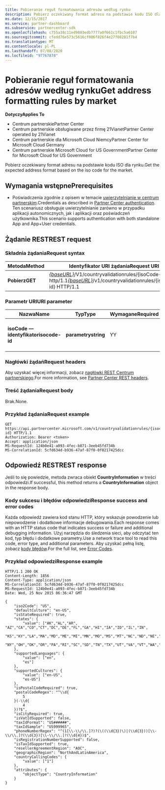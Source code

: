 ```yaml
---
title: Pobieranie reguł formatowania adresów według rynku
description: Pobierz oczekiwany format adresu na podstawie kodu ISO dla rynku.
ms.date: 12/15/2017
ms.service: partner-dashboard
ms.subservice: partnercenter-sdk
ms.openlocfilehash: c755a38c11ed9803edb7777a0f661c1fbc5a6107
ms.sourcegitcommit: cfedd76e573c5616cf006f826f4e27f08281f7b4
ms.translationtype: MT
ms.contentlocale: pl-PL
ms.lasthandoff: 07/08/2020
ms.locfileid: "97767878"
---
```

# <a name="get-address-formatting-rules-by-market"></a><span data-ttu-id="89a24-103">Pobieranie reguł formatowania adresów według rynku</span><span class="sxs-lookup"><span data-stu-id="89a24-103">Get address formatting rules by market</span></span>

<span data-ttu-id="89a24-104">**Dotyczy**</span><span class="sxs-lookup"><span data-stu-id="89a24-104">**Applies To**</span></span>

- <span data-ttu-id="89a24-105">Centrum partnerskie</span><span class="sxs-lookup"><span data-stu-id="89a24-105">Partner Center</span></span>
- <span data-ttu-id="89a24-106">Centrum partnerskie obsługiwane przez firmę 21Vianet</span><span class="sxs-lookup"><span data-stu-id="89a24-106">Partner Center operated by 21Vianet</span></span>
- <span data-ttu-id="89a24-107">Centrum partnerskie dla Microsoft Cloud Niemcy</span><span class="sxs-lookup"><span data-stu-id="89a24-107">Partner Center for Microsoft Cloud Germany</span></span>
- <span data-ttu-id="89a24-108">Centrum partnerskie Microsoft Cloud for US Government</span><span class="sxs-lookup"><span data-stu-id="89a24-108">Partner Center for Microsoft Cloud for US Government</span></span>

<span data-ttu-id="89a24-109">Pobierz oczekiwany format adresu na podstawie kodu ISO dla rynku.</span><span class="sxs-lookup"><span data-stu-id="89a24-109">Get the expected address format based on the iso code for the market.</span></span>

## <a name="prerequisites"></a><span data-ttu-id="89a24-110">Wymagania wstępne</span><span class="sxs-lookup"><span data-stu-id="89a24-110">Prerequisites</span></span>

- <span data-ttu-id="89a24-111">Poświadczenia zgodnie z opisem w temacie [uwierzytelnianie w centrum partnerskim](partner-center-authentication.md).</span><span class="sxs-lookup"><span data-stu-id="89a24-111">Credentials as described in [Partner Center authentication](partner-center-authentication.md).</span></span> <span data-ttu-id="89a24-112">Ten scenariusz obsługuje uwierzytelnianie zarówno w przypadku aplikacji autonomicznych, jak i aplikacji oraz poświadczeń użytkownika.</span><span class="sxs-lookup"><span data-stu-id="89a24-112">This scenario supports authentication with both standalone App and App+User credentials.</span></span>

## <a name="rest-request"></a><span data-ttu-id="89a24-113">Żądanie REST</span><span class="sxs-lookup"><span data-stu-id="89a24-113">REST request</span></span>

### <a name="request-syntax"></a><span data-ttu-id="89a24-114">Składnia żądania</span><span class="sxs-lookup"><span data-stu-id="89a24-114">Request syntax</span></span>

| <span data-ttu-id="89a24-115">Metoda</span><span class="sxs-lookup"><span data-stu-id="89a24-115">Method</span></span>  | <span data-ttu-id="89a24-116">Identyfikator URI żądania</span><span class="sxs-lookup"><span data-stu-id="89a24-116">Request URI</span></span>                                                                                 |
|---------|---------------------------------------------------------------------------------------------|
| <span data-ttu-id="89a24-117">**Pobierz**</span><span class="sxs-lookup"><span data-stu-id="89a24-117">**GET**</span></span> | <span data-ttu-id="89a24-118">[*{baseURL}*](partner-center-rest-urls.md)/V1/countryvalidationrules/{isoCode-ID} http/1.1</span><span class="sxs-lookup"><span data-stu-id="89a24-118">[*{baseURL}*](partner-center-rest-urls.md)/v1/countryvalidationrules/{isocode-id} HTTP/1.1</span></span> |

### <a name="uri-parameter"></a><span data-ttu-id="89a24-119">Parametr URI</span><span class="sxs-lookup"><span data-stu-id="89a24-119">URI parameter</span></span>

| <span data-ttu-id="89a24-120">Nazwa</span><span class="sxs-lookup"><span data-stu-id="89a24-120">Name</span></span>           | <span data-ttu-id="89a24-121">Typ</span><span class="sxs-lookup"><span data-stu-id="89a24-121">Type</span></span>       | <span data-ttu-id="89a24-122">Wymagane</span><span class="sxs-lookup"><span data-stu-id="89a24-122">Required</span></span> | <span data-ttu-id="89a24-123">Opis</span><span class="sxs-lookup"><span data-stu-id="89a24-123">Description</span></span>                         |
|----------------|------------|----------|-------------------------------------|
| <span data-ttu-id="89a24-124">**isoCode — identyfikator**</span><span class="sxs-lookup"><span data-stu-id="89a24-124">**isocode-id**</span></span> | <span data-ttu-id="89a24-125">**parametry**</span><span class="sxs-lookup"><span data-stu-id="89a24-125">**string**</span></span> | <span data-ttu-id="89a24-126">Y</span><span class="sxs-lookup"><span data-stu-id="89a24-126">Y</span></span>        | <span data-ttu-id="89a24-127">Dwuznakowy kod ISO kraju.</span><span class="sxs-lookup"><span data-stu-id="89a24-127">The two-character ISO country code.</span></span> |

### <a name="request-headers"></a><span data-ttu-id="89a24-128">Nagłówki żądań</span><span class="sxs-lookup"><span data-stu-id="89a24-128">Request headers</span></span>

<span data-ttu-id="89a24-129">Aby uzyskać więcej informacji, zobacz [nagłówki REST Centrum partnerskiego](headers.md).</span><span class="sxs-lookup"><span data-stu-id="89a24-129">For more information, see [Partner Center REST headers](headers.md).</span></span>

### <a name="request-body"></a><span data-ttu-id="89a24-130">Treść żądania</span><span class="sxs-lookup"><span data-stu-id="89a24-130">Request body</span></span>

<span data-ttu-id="89a24-131">Brak.</span><span class="sxs-lookup"><span data-stu-id="89a24-131">None.</span></span>

### <a name="request-example"></a><span data-ttu-id="89a24-132">Przykład żądania</span><span class="sxs-lookup"><span data-stu-id="89a24-132">Request example</span></span>

```http
GET https://api.partnercenter.microsoft.com/v1/countryvalidationrules/{isocode-id} HTTP/1.1
Authorization: Bearer <token>
Accept: application/json
MS-RequestId: 124b0e41-a093-4fec-b871-3eeb45fd734b
MS-CorrelationId: 5cfd634d-b936-47af-87f0-0f0217425dcc
```

## <a name="rest-response"></a><span data-ttu-id="89a24-133">Odpowiedź REST</span><span class="sxs-lookup"><span data-stu-id="89a24-133">REST response</span></span>

<span data-ttu-id="89a24-134">Jeśli to się powiedzie, metoda zwraca obiekt **CountryInformation** w treści odpowiedzi.</span><span class="sxs-lookup"><span data-stu-id="89a24-134">If successful, this method returns a **CountryInformation** object in the response body.</span></span>

### <a name="response-success-and-error-codes"></a><span data-ttu-id="89a24-135">Kody sukcesu i błędów odpowiedzi</span><span class="sxs-lookup"><span data-stu-id="89a24-135">Response success and error codes</span></span>

<span data-ttu-id="89a24-136">Każda odpowiedź zawiera kod stanu HTTP, który wskazuje powodzenie lub niepowodzenie i dodatkowe informacje debugowania.</span><span class="sxs-lookup"><span data-stu-id="89a24-136">Each response comes with an HTTP status code that indicates success or failure and additional debugging information.</span></span> <span data-ttu-id="89a24-137">Użyj narzędzia do śledzenia sieci, aby odczytać ten kod, typ błędu i dodatkowe parametry.</span><span class="sxs-lookup"><span data-stu-id="89a24-137">Use a network trace tool to read this code, error type, and additional parameters.</span></span> <span data-ttu-id="89a24-138">Aby uzyskać pełną listę, zobacz [kody błędów](error-codes.md).</span><span class="sxs-lookup"><span data-stu-id="89a24-138">For the full list, see [Error Codes](error-codes.md).</span></span>

### <a name="response-example"></a><span data-ttu-id="89a24-139">Przykład odpowiedzi</span><span class="sxs-lookup"><span data-stu-id="89a24-139">Response example</span></span>

```http
HTTP/1.1 200 OK
Content-Length: 1856
Content-Type: application/json
MS-CorrelationId: 5cfd634d-b936-47af-87f0-0f0217425dcc
MS-RequestId: 124b0e41-a093-4fec-b871-3eeb45fd734b
Date: Wed, 25 Nov 2015 06:36:47 GMT

{
    "iso2Code": "US",
    "defaultCulture": "en-US",
    "isStateRequired": true,
    "states": {
        "value": ["AK","AL","AR", "AZ","CA","CO","CT","DC","DE","FL","GA","HI","IA","ID","IL","IN",
        "KS","KY","LA","MA","MD","ME","MI","MN","MO","MS","MT","NC","ND","NE","NH","NJ","NM","NV",
        "NY","OH","OK","OR","PA","RI","SC","SD","TN","TX","UT","VA","VT","WA","WI","WV","WY"]
    },
    "supportedLanguages": {
        "value": ["en",
        "es"]
    },
    "supportedCultures": {
        "value": ["en-US",
        "es-US"]
    },
    "isPostalCodeRequired": true,
    "postalCodeRegex": "^\\d{
        5
    }(-\\d{
        4
    })?$",
    "isCityRequired": true,
    "isVatIdSupported": false,
    "taxIdFormat": "US######",
    "taxIdSample": "US999965",
    "phoneNumberRegex": "^(1[\\-\\/\\.]?)?(\((\\d{3})\)|(\\d{3}))[\\-\\/\\.]?(\\d{3})[\\-\\/\\.]?(\\d{4})$",
    "isRegistrationNumberSupported": false,
    "isTaxIdSupported": true,
    "resellerAgreementRegion": "AOC",
    "geographicRegion": "NorthAndLatinAmerica",
    "countryCallingCodes": {
        "value": ["1"]
    },
    "attributes": {
        "objectType": "CountryInformation"
    }
}
```
